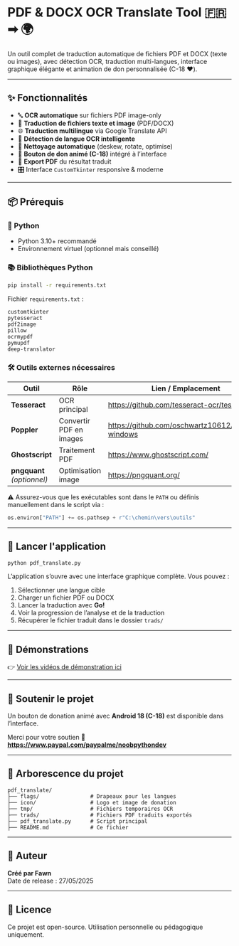 # PDF & DOCX OCR Translate Tool 🇫🇷 ➡ 🌍

Un outil complet de traduction automatique de fichiers PDF et DOCX (texte ou images), avec détection OCR, traduction multi-langues, interface graphique élégante et animation de don personnalisée (C-18 ❤️).

---

## ✨ Fonctionnalités

- 🔤 **OCR automatique** sur fichiers PDF image-only
- 📝 **Traduction de fichiers texte et image** (PDF/DOCX)
- 🌐 **Traduction multilingue** via Google Translate API
- 🧠 **Détection de langue OCR intelligente**
- 🧽 **Nettoyage automatique** (deskew, rotate, optimise)
- 🎁 **Bouton de don animé (C-18)** intégré à l’interface
- 📁 **Export PDF** du résultat traduit
- 🎛 Interface `CustomTkinter` responsive & moderne

---

## 📦 Prérequis

### 🐍 Python

- Python 3.10+ recommandé
- Environnement virtuel (optionnel mais conseillé)

### 📚 Bibliothèques Python

```bash
pip install -r requirements.txt
```

Fichier `requirements.txt` :

```
customtkinter
pytesseract
pdf2image
pillow
ocrmypdf
pymupdf
deep-translator
```

### 🛠 Outils externes nécessaires

| Outil | Rôle | Lien / Emplacement |
|-------|------|--------------------|
| **Tesseract** | OCR principal | https://github.com/tesseract-ocr/tesseract |
| **Poppler**   | Convertir PDF en images | https://github.com/oschwartz10612/poppler-windows |
| **Ghostscript** | Traitement PDF | https://www.ghostscript.com/ |
| **pngquant** *(optionnel)* | Optimisation image | https://pngquant.org/ |

⚠ Assurez-vous que les exécutables sont dans le `PATH` ou définis manuellement dans le script via :

```python
os.environ["PATH"] += os.pathsep + r"C:\chemin\vers\outils"
```

---

## 🚀 Lancer l'application

```bash
python pdf_translate.py
```

L’application s’ouvre avec une interface graphique complète. Vous pouvez :

1. Sélectionner une langue cible
2. Charger un fichier PDF ou DOCX
3. Lancer la traduction avec **Go!**
4. Voir la progression de l’analyse et de la traduction
5. Récupérer le fichier traduit dans le dossier `trads/`

---

## 🎥 Démonstrations

👉 [Voir les vidéos de démonstration ici](http://ninjaaior.free.fr/devdemos/index.html)

---

## 💸 Soutenir le projet

Un bouton de donation animé avec **Android 18 (C-18)** est disponible dans l’interface.

Merci pour votre soutien 🙏  
**https://www.paypal.com/paypalme/noobpythondev**

---

## 📂 Arborescence du projet

```
pdf_translate/
├── flags/                # Drapeaux pour les langues
├── icon/                 # Logo et image de donation
├── tmp/                  # Fichiers temporaires OCR
├── trads/                # Fichiers PDF traduits exportés
├── pdf_translate.py      # Script principal
├── README.md             # Ce fichier
```

---

## 🧠 Auteur

**Créé par Fawn**  
Date de release : 27/05/2025

---

## 📃 Licence

Ce projet est open-source. Utilisation personnelle ou pédagogique uniquement.
